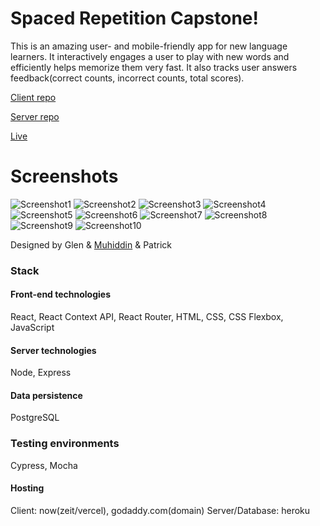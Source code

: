 # Spaced Repetition Capstone!

This is an amazing user- and mobile-friendly app for new language learners. It interactively engages a user to play with new words and efficiently helps memorize them very fast. It also tracks user answers feedback(correct counts, incorrect counts, total scores).

[Client repo](https://github.com/thinkful-ei-macaw/spaced-repetition-client-mpg)

[Server repo](https://github.com/thinkful-ei-macaw/spaced-repetition-server-mpg)

[Live](https://duolang.org/)

# Screenshots

![Screenshot1](https://github.com/thinkful-ei-macaw/spaced-repetition-client-mpg/blob/master/screenshot1.png)
![Screenshot2](https://github.com/thinkful-ei-macaw/spaced-repetition-client-mpg/blob/master/screenshot2.png)
![Screenshot3](https://github.com/thinkful-ei-macaw/spaced-repetition-client-mpg/blob/master/screenshot3.png)
![Screenshot4](https://github.com/thinkful-ei-macaw/spaced-repetition-client-mpg/blob/master/screenshot4.png)
![Screenshot5](https://github.com/thinkful-ei-macaw/spaced-repetition-client-mpg/blob/master/screenshot5.png)
![Screenshot6](https://github.com/thinkful-ei-macaw/spaced-repetition-client-mpg/blob/master/screenshot6.png)
![Screenshot7](https://github.com/thinkful-ei-macaw/spaced-repetition-client-mpg/blob/master/screenshot7.png)
![Screenshot8](https://github.com/thinkful-ei-macaw/spaced-repetition-client-mpg/blob/master/screenshot8.png)
![Screenshot9](https://github.com/thinkful-ei-macaw/spaced-repetition-client-mpg/blob/master/screenshot9.png)
![Screenshot10](https://github.com/thinkful-ei-macaw/spaced-repetition-client-mpg/blob/master/screenshot10.png)

Designed by Glen & [Muhiddin](https://github.com/muhiddinsgithub) & Patrick


### Stack

#### Front-end technologies
React, React Context API, React Router, HTML, CSS, CSS Flexbox, JavaScript

#### Server technologies
Node, Express

#### Data persistence
PostgreSQL

### Testing environments
Cypress, Mocha

#### Hosting
Client: now(zeit/vercel), godaddy.com(domain)
Server/Database: heroku


